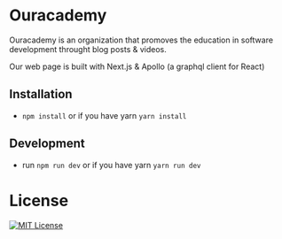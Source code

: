 # Ouracademy 
> 
Ouracademy is an organization that promoves the education in software development throught blog posts & videos.

Our web page is built with Next.js & Apollo (a graphql client for React)

## Installation

* `npm install` or if you have yarn `yarn install`

## Development
* run `npm run dev` or if you have yarn `yarn run dev`

# License
[![MIT License](https://img.shields.io/badge/license-MIT-blue.svg?style=flat)](/LICENSE)